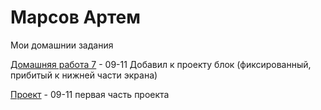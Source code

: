 # Марсов Артем
Мои домашнии задания

[Домашняя работа 7](fobos78.github.io/homework/ "Моя домашка") - 09-11 Добавил к проекту блок (фиксированный, прибитый к нижней части экрана)  

[Проект](fobos78.github.io/project1/ "проект") - 09-11 первая часть проекта
